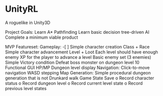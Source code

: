 # UnityRL
A roguelike in Unity3D

Project Goals:
	Learn A* Pathfinding
	Learn basic decision tree-driven AI
	Complete a minimum viable product

 MVP Featureset:
 	Gameplay:
		-[ ] Simple character creation
			Class + Race
		Simple character advancement
			Level + Loot
			Each level should have enough enemy XP for the player to advance a level
		Basic enemy set (3 enemies)
		Simple Victory condition
			Defeat boss monster on dungeon level 10
		Functional GUI
			HP/MP
			Dungeon level display
	Navigation:
		Click-to-move navigation
		WASD stepping
	Map Generation:
		Simple procedural dungeon generation that is not Drunkard walk
	Game State Save
o		Record character status
o		Record dungeon level
o		Record current level state
o		Record previous level states
